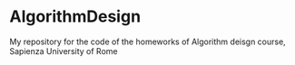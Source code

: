 # AlgorithmDesign
My repository for the code of the homeworks of Algorithm deisgn course, Sapienza University of Rome
